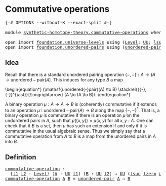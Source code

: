 # Commutative operations

<pre class="Agda"><a id="35" class="Symbol">{-#</a> <a id="39" class="Keyword">OPTIONS</a> <a id="47" class="Pragma">--without-K</a> <a id="59" class="Pragma">--exact-split</a> <a id="73" class="Symbol">#-}</a>

<a id="78" class="Keyword">module</a> <a id="85" href="synthetic-homotopy-theory.commutative-operations.html" class="Module">synthetic-homotopy-theory.commutative-operations</a> <a id="134" class="Keyword">where</a>

<a id="141" class="Keyword">open</a> <a id="146" class="Keyword">import</a> <a id="153" href="foundation.universe-levels.html" class="Module">foundation.universe-levels</a> <a id="180" class="Keyword">using</a> <a id="186" class="Symbol">(</a><a id="187" href="Agda.Primitive.html#597" class="Postulate">Level</a><a id="192" class="Symbol">;</a> <a id="194" href="foundation-core.universe-levels.html#222" class="Primitive">UU</a><a id="196" class="Symbol">;</a> <a id="198" href="Agda.Primitive.html#780" class="Primitive">lsuc</a><a id="202" class="Symbol">;</a> <a id="204" href="Agda.Primitive.html#810" class="Primitive Operator">_⊔_</a><a id="207" class="Symbol">;</a> <a id="209" href="Agda.Primitive.html#764" class="Primitive">lzero</a><a id="214" class="Symbol">)</a>
<a id="216" class="Keyword">open</a> <a id="221" class="Keyword">import</a> <a id="228" href="foundation.unordered-pairs.html" class="Module">foundation.unordered-pairs</a> <a id="255" class="Keyword">using</a> <a id="261" class="Symbol">(</a><a id="262" href="foundation.unordered-pairs.html#2302" class="Function">unordered-pair</a><a id="276" class="Symbol">)</a>
</pre>
## Idea

Recall that there is a standard unordered pairing operation $\{{-},{-}\} : A \to (A \to \mathsf{unordered{-}pair}(A)$. This induces for any type $B$ a map

\begin{equation*}
  (\mathsf{unordered{-}pair}(A) \to B) \stackrel{\{{-},{-}\}^{\ast}}{\longrightarrow} (A \to (A \to B)).
\end{equation*}

A binary operation $\mu : A \to A \to B$ is (coherently) commutative if it extends to an operation $\tilde{\mu} : \mathsf{unordered{-}pair}(A) \to B$ along the map $\{{-},{-}\}^{\ast}$. That is, a binary operation $\mu$ is commutative if there is an operation $\tilde{\mu}$ on the undordered pairs in $A$, such that $\tilde{\mu}(\{x,y\})=\mu(x,y)$ for all $x,y:A$. One can check that if $B$ is a set, then $\mu$ has such an extension if and only if it is commutative in the usual algebraic sense. Thus we simply say that a commutative operation from $A$ to $B$ is a map from the unordered pairs in $A$ into $B$.

## Definition

<pre class="Agda"><a id="commutative-operation"></a><a id="1224" href="synthetic-homotopy-theory.commutative-operations.html#1224" class="Function">commutative-operation</a> <a id="1246" class="Symbol">:</a>
  <a id="1250" class="Symbol">{</a><a id="1251" href="synthetic-homotopy-theory.commutative-operations.html#1251" class="Bound">l1</a> <a id="1254" href="synthetic-homotopy-theory.commutative-operations.html#1254" class="Bound">l2</a> <a id="1257" class="Symbol">:</a> <a id="1259" href="Agda.Primitive.html#597" class="Postulate">Level</a><a id="1264" class="Symbol">}</a> <a id="1266" class="Symbol">(</a><a id="1267" href="synthetic-homotopy-theory.commutative-operations.html#1267" class="Bound">A</a> <a id="1269" class="Symbol">:</a> <a id="1271" href="foundation-core.universe-levels.html#222" class="Primitive">UU</a> <a id="1274" href="synthetic-homotopy-theory.commutative-operations.html#1251" class="Bound">l1</a><a id="1276" class="Symbol">)</a> <a id="1278" class="Symbol">(</a><a id="1279" href="synthetic-homotopy-theory.commutative-operations.html#1279" class="Bound">B</a> <a id="1281" class="Symbol">:</a> <a id="1283" href="foundation-core.universe-levels.html#222" class="Primitive">UU</a> <a id="1286" href="synthetic-homotopy-theory.commutative-operations.html#1254" class="Bound">l2</a><a id="1288" class="Symbol">)</a> <a id="1290" class="Symbol">→</a> <a id="1292" href="foundation-core.universe-levels.html#222" class="Primitive">UU</a> <a id="1295" class="Symbol">(</a><a id="1296" href="Agda.Primitive.html#780" class="Primitive">lsuc</a> <a id="1301" href="Agda.Primitive.html#764" class="Primitive">lzero</a> <a id="1307" href="Agda.Primitive.html#810" class="Primitive Operator">⊔</a> <a id="1309" href="synthetic-homotopy-theory.commutative-operations.html#1251" class="Bound">l1</a> <a id="1312" href="Agda.Primitive.html#810" class="Primitive Operator">⊔</a> <a id="1314" href="synthetic-homotopy-theory.commutative-operations.html#1254" class="Bound">l2</a><a id="1316" class="Symbol">)</a>
<a id="1318" href="synthetic-homotopy-theory.commutative-operations.html#1224" class="Function">commutative-operation</a> <a id="1340" href="synthetic-homotopy-theory.commutative-operations.html#1340" class="Bound">A</a> <a id="1342" href="synthetic-homotopy-theory.commutative-operations.html#1342" class="Bound">B</a> <a id="1344" class="Symbol">=</a> <a id="1346" href="foundation.unordered-pairs.html#2302" class="Function">unordered-pair</a> <a id="1361" href="synthetic-homotopy-theory.commutative-operations.html#1340" class="Bound">A</a> <a id="1363" class="Symbol">→</a> <a id="1365" href="synthetic-homotopy-theory.commutative-operations.html#1342" class="Bound">B</a>
</pre>

